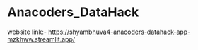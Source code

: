 # Anacoders_DataHack

website link:- https://shyambhuva4-anacoders-datahack-app-mzkhww.streamlit.app/
